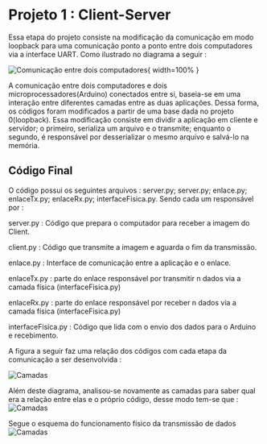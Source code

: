 

# Projeto 1 : Client-Server

Essa etapa do projeto consiste na modificação da comunicação em modo loopback
para uma comunicação ponto a ponto entre dois computadores via a interface UART.
Como ilustrado no diagrama a seguir :

![Comunicação entre dois computadores](doc/clientServer.png){ width=100% }

A comunicação entre dois computadores e dois microprocessadores(Arduino) conectados entre si, baseia-se em uma interação entre diferentes camadas entre as duas aplicações. Dessa forma, os códigos foram modificados a partir de uma base dada no projeto 0(loopback). Essa modificação consiste em dividir a aplicação em cliente e servidor; o primeiro, serializa um arquivo e o transmite; enquanto o segundo, é responsável por desserializar o mesmo arquivo e salvá-lo na memória. 



## Código Final

O código possui os seguintes arquivos : server.py; server.py; enlace.py; enlaceTx.py; enlaceRx.py; interfaceFisica.py. Sendo cada um responsável por :

server.py : Código que prepara o computador para receber a imagem do Client.

client.py : Código que transmite a imagem e aguarda o fim da transmissão.

enlace.py : Interface de comunicação entre a aplicação e o enlace.

enlaceTx.py : parte do enlace responsável por transmitir n dados via a camada física (interfaceFisica.py)

enlaceRx.py : parte do enlace responsável por receber n dados via a camada física (interfaceFisica.py)

interfaceFisica.py : Código que lida com o envio dos dados para o Arduino e recebimento.

A figura a seguir faz uma relação dos códigos com cada etapa da comunicação a ser desenvolvida :

![Camadas](doc/Diagrama.png)


Além deste diagrama, analisou-se novamente as camadas para saber qual era a relação entre elas e o próprio código, desse modo tem-se que :
![Camadas](doc/DiagramaCamadas.png)


Segue o esquema do funcionamento físico da transmissão de dados
![Camadas](doc/clientserver3.png)




